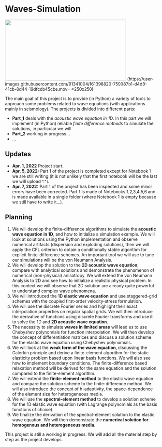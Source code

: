 # Waves-Simulation
<img src="https://user-images.githubusercontent.com/91341004/161398820-759087b1-d4d8-41cb-8d44-19dfcdb45cbe.mov=" width="400" height="200" />
(https://user-images.githubusercontent.com/91341004/161398820-759087b1-d4d8-41cb-8d44-19dfcdb45cbe.mov= =250x250)

The main goal of this project is to provide (in Python) a variety of tools to approach some problems related to wave equations (with applications mainly in seismology). The projects is divided into different parts:
- **Part_1** deals with the *acoustic wave equation in 1D*. In this part we will implement (in Python) reliable *finite difference methods* to simulate the solutions, in particular we will 
- **Part_2** working in progress...
- ...

## Updates
- **Apr. 1, 2022** Project start. 
- **Apr. 5, 2022:** Part 1 of the project is completed except for Notebook 1 we are still writing (it is not unlikely that the first notebook will be the last we will upload ^.^). 
- **Apr. 7, 2022:** Part 1 of the project has been inspected and some minor errors have been corrected. Part 1 is made of Notebooks 1,2,3,4,5,6 and is made available in a single folder (where Notebook 1 is empty because we still have to write it...).

## Planning

1) We will develop the finite-difference algorithms to simulate the **acoustic wave equation in 1D**, and how to initialize a simulation example. We will look at solutions using the Python implementation and observe numerical artifacts (dispersion and exploding solutions), then we will apply the CFL criterion to obtain a conditionally stable algorithm for explicit finite-difference schemes. An important tool we will use to tune our simulations will be the von Neumann Analysis. 
2) We will develop the solution to the **2D acoustic wave equation**, compare with analytical solutions and demonstrate the phenomenon of numerical (non-physical) anisotropy. We will extend the von Neumann Analysis to 2D and see how to initialize a realistic physical problem. In this context we will observe that 2D solution are already quite powerful to understand complex wave phenomena. 
3) We will introduced the **1D elastic wave equation** and use staggered-grid schemes with the coupled first-order velocity-stress formulation.
4) We will use the discrete Fourier series and highlight their exact interpolation properties on regular spatial grids. We will then introduce the derivative of functions using discrete Fourier transforms and use it to solve the 1D and **2D acoustic wave equation**.
5) The necessity to simulate **waves in limited areas** will lead us to use Chebyshev polynomials for function interpolation. We will then develop the concept of differentiation matrices and discuss a solution scheme for the elastic wave equation using Chebyshev polynomials.
6) We will look at the **weak form of the wave equation**, discussing the Galerkin principle and derive a finite-element algorithm for the static elasticity problem based upon linear basis functions. We will also see how to implement boundary conditions. The finite-difference based relaxation method will be derived for the same equation and the solution compared to the finite-element algorithm.
7) We will extend the **finite-element method** to the elastic wave equation and compare the solution scheme to the finite-difference method. We will also introduce the concept of h-adaptivity, the space-dependence of the element size for heterogeneous media.
8) We will use the **spectral-element method** to develop a solution scheme for the 1D elastic wave equation (with Lagrange polynomials as the basis functions of choice).
9) We finalize the derivation of the spectral-element solution to the elastic wave equation. We will then demonstrate the **numerical solution for homogenous and heterogeneous media**.

This project is still a working in progress. We will add all the material step by step as the project develops. 

